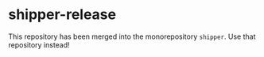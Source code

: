 # shipper-release

This repository has been merged into the monorepository `shipper`. Use that repository instead!
